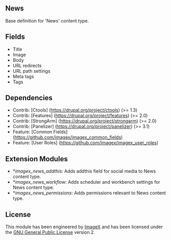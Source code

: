## News

Base definition for 'News' content type.

## Fields

* Title
* Image
* Body
* URL redirects
* URL path settings
* Meta tags
* Tags

## Dependencies

* Contrib: [Ctools] (https://drupal.org/project/ctools) (>= 1.3) 
* Contrib: [Features] (https://drupal.org/project/features)  (>= 2.0)
* Contrib: [StrongArm] (https://drupal.org/project/strongarm) (>= 2.0)
* Contrib: [Panelizer] (https://drupal.org/project/panelizer) (>= 3.1)
* Feature: [Common Fields] (https://github.com/imagex/imagex_common_fields)
* Feature: [User Roles] (https://github.com/imagex/imagex_user_roles)

## Extension Modules

* **imagex_news_addthis*: Adds addthis field for social media to News content type.
* **imagex_news_workflow*: Adds scheduler and workbench settings for News content type.
* **imagex_news_permissions*: Adds permissions relevant to  News content type.

## License

This module has been engineered by [ImageX](http://www.imagexmedia.com) and has been licensed under the [GNU General Public License](http://www.gnu.org/licenses/gpl-2.0.html) version 2.

